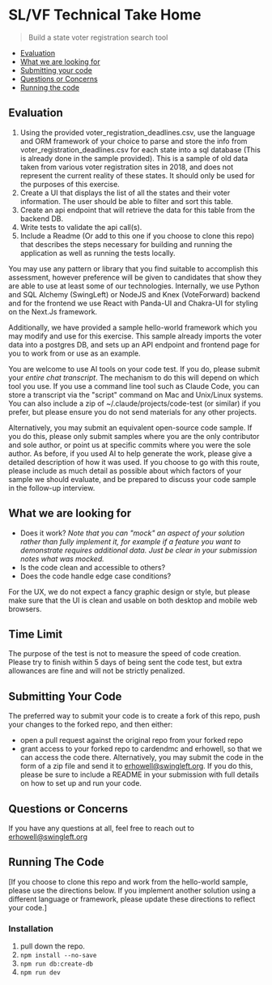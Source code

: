 # SL/VF Technical Take Home

> Build a state voter registration search tool

- [Evaluation](#evaluation)
- [What we are looking for](#what-we-are-looking-for)
- [Submitting your code](#submitting-your-code)
- [Questions or Concerns](#questions-or-concerns)
- [Running the code](#running-the-code)

## Evaluation

1. Using the provided voter_registration_deadlines.csv, use the language and ORM framework of your choice to parse and store the info from voter_registration_deadlines.csv for each state into a sql database (This is already done in the sample provided). This is a sample of old data taken from various voter registration sites in 2018, and does not represent the current reality of these states. It should only be used for the purposes of this exercise.
2. Create a UI that displays the list of all the states and their voter information. The user should be able to filter and sort this table.
3. Create an api endpoint that will retrieve the data for this table from the backend DB.
4. Write tests to validate the api call(s).
5. Include a Readme (Or add to this one if you choose to clone this repo) that describes the steps necessary for building and running the application as well as running the tests locally.

You may use any pattern or library that you find suitable to accomplish this assessment, however preference will be given to candidates that show they are able to use at least some of our technologies. Internally, we use Python and SQL Alchemy (SwingLeft) or NodeJS and Knex (VoteForward) backend and for the frontend we use React with Panda-UI and Chakra-UI for styling on the Next.Js framework.

Additionally, we have provided a sample hello-world framework which you may modify and use for this exercise. This sample already imports the voter data into a postgres DB, and sets up an API endpoint and frontend page for you to work from or use as an example.

You are welcome to use AI tools on your code test. If you do, please submit your _entire chat transcript_. The mechanism to do this will depend on which tool you use. If you use a command line tool such as Claude Code, you can store a transcript via the "script" command on Mac and Unix/Linux systems. You can also include a zip of ~/.claude/projects/code-test (or similar) if you prefer, but please ensure you do not send materials for any other projects.

Alternatively, you may submit an equivalent open-source code sample. If you do this, please only submit samples where you are the only contributor and sole author, or point us at specific commits where you were the sole author. As before, if you used AI to help generate the work, please give a detailed description of how it was used. If you choose to go with this route, please include as much detail as possible about which factors of your sample we should evaluate, and be prepared to discuss your code sample in the follow-up interview.

## What we are looking for

- Does it work? _*Note that you can "mock" an aspect of your solution rather than fully implement it, for example if a feature you want to demonstrate requires additional data. Just be clear in your submission notes what was mocked.*_
- Is the code clean and accessible to others?
- Does the code handle edge case conditions?

For the UX, we do not expect a fancy graphic design or style, but please make sure that the UI is clean and usable on both desktop and mobile web browsers.

## Time Limit

The purpose of the test is not to measure the speed of code creation. Please try to finish within 5 days of being sent the code test, but extra allowances are fine and will not be strictly penalized.

## Submitting Your Code

The preferred way to submit your code is to create a fork of this repo, push your changes to the forked repo, and then either:
- open a pull request against the original repo from your forked repo
- grant access to your forked repo to cardendmc and erhowell, so that we can access the code there.
Alternatively, you may submit the code in the form of a zip file and send it to erhowell@swingleft.org. If you do this, please be sure to include a README in your submission with full details on how to set up and run your code.

## Questions or Concerns

If you have any questions at all, feel free to reach out to [erhowell@swingleft.org](mailto:erhowell@swingleft.org)

## Running The Code

[If you choose to clone this repo and work from the hello-world sample, please use the directions below. If you implement another solution using a different language or framework, please update these directions to reflect your code.]

### Installation

1. pull down the repo.
2. `npm install --no-save`
3. `npm run db:create-db`
4. `npm run dev`
